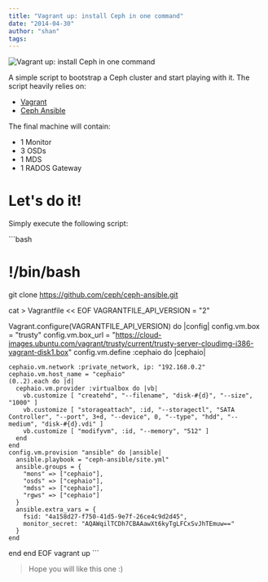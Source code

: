 ```yaml
---
title: "Vagrant up: install Ceph in one command"
date: "2014-04-30"
author: "shan"
tags: 
---
```


![Vagrant up: install Ceph in one command](http://sebastien-han.fr/images/ceph-vagrant-up.jpg)

A simple script to bootstrap a Ceph cluster and start playing with it. The script heavily relies on:

- [Vagrant](http://www.vagrantup.com/)
- [Ceph Ansible](https://github.com/ceph/ceph-ansible)

The final machine will contain:

- 1 Monitor
- 3 OSDs
- 1 MDS
- 1 RADOS Gateway

  

# Let's do it!

Simply execute the following script:

\`\`\`bash

# !/bin/bash

git clone https://github.com/ceph/ceph-ansible.git

cat > Vagrantfile << EOF VAGRANTFILE\_API\_VERSION = "2"

Vagrant.configure(VAGRANTFILE\_API\_VERSION) do |config| config.vm.box = "trusty" config.vm.box\_url = "https://cloud-images.ubuntu.com/vagrant/trusty/current/trusty-server-cloudimg-i386-vagrant-disk1.box" config.vm.define :cephaio do |cephaio|

```
cephaio.vm.network :private_network, ip: "192.168.0.2"
cephaio.vm.host_name = "cephaio"
(0..2).each do |d|
  cephaio.vm.provider :virtualbox do |vb|
    vb.customize [ "createhd", "--filename", "disk-#{d}", "--size", "1000" ]
    vb.customize [ "storageattach", :id, "--storagectl", "SATA Controller", "--port", 3+d, "--device", 0, "--type", "hdd", "--medium", "disk-#{d}.vdi" ]
    vb.customize [ "modifyvm", :id, "--memory", "512" ]
  end
end
config.vm.provision "ansible" do |ansible|
  ansible.playbook = "ceph-ansible/site.yml"
  ansible.groups = {
    "mons" => ["cephaio"],
    "osds" => ["cephaio"],
    "mdss" => ["cephaio"],
    "rgws" => ["cephaio"]
  }
  ansible.extra_vars = {
    fsid: "4a158d27-f750-41d5-9e7f-26ce4c9d2d45",
    monitor_secret: "AQAWqilTCDh7CBAAawXt6kyTgLFCxSvJhTEmuw=="
  }
end
```

end end EOF vagrant up \`\`\`

  

> Hope you will like this one :)
